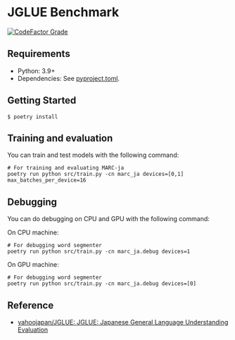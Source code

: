 # JGLUE Benchmark

[![CodeFactor Grade](https://img.shields.io/codefactor/grade/github/nobu-g/JGLUE-benchmark)](https://www.codefactor.io/repository/github/nobu-g/JGLUE-benchmark)

## Requirements

- Python: 3.9+
- Dependencies: See [pyproject.toml](./pyproject.toml).

## Getting Started

```shell
$ poetry install
```


## Training and evaluation

You can train and test models with the following command:

```shell
# For training and evaluating MARC-ja
poetry run python src/train.py -cn marc_ja devices=[0,1] max_batches_per_device=16
```
<!--
If you only want to do evaluation after training, use the following command:

```shell
# For evaluating word segmenter
poetry run python scripts/test.py module=char checkpoint_path="/path/to/checkpoint" devices=[0]
```
-->
## Debugging

You can do debugging on CPU and GPU with the following command:

On CPU machine:

```shell
# For debugging word segmenter
poetry run python src/train.py -cn marc_ja.debug devices=1
```

On GPU machine:

```shell
# For debugging word segmenter
poetry run python src/train.py -cn marc_ja.debug devices=[0]
```


## Reference

- [yahoojapan/JGLUE: JGLUE: Japanese General Language Understanding Evaluation](https://github.com/yahoojapan/JGLUE)
